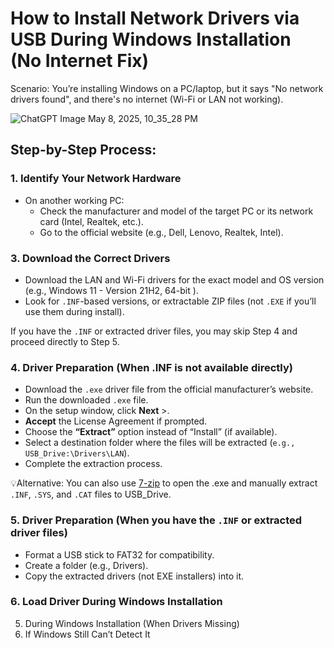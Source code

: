 # How to Install Network Drivers via USB During Windows Installation (No Internet Fix)
Scenario: You’re installing Windows on a PC/laptop, but it says "No network drivers found", and there's no internet (Wi-Fi or LAN not working).

![ChatGPT Image May 8, 2025, 10_35_28 PM](https://github.com/user-attachments/assets/33f3dba6-f578-42cf-85ca-60445ff97185)

## Step-by-Step Process:

### 1. Identify Your Network Hardware
* On another working PC:
  * Check the manufacturer and model of the target PC or its network card (Intel, Realtek, etc.).
  * Go to the official website (e.g., Dell, Lenovo, Realtek, Intel).

### 3. Download the Correct Drivers
* Download the LAN and Wi-Fi drivers for the exact model and OS version (e.g., Windows 11 - Version 21H2, 64-bit ).
* Look for `.INF`-based versions, or extractable ZIP files (not `.EXE` if you’ll use them during install).

If you have the `.INF` or extracted driver files, you may skip Step 4 and proceed directly to Step 5.

### 4. Driver Preparation (When .INF is not available directly)
* Download the `.exe` driver file from the official manufacturer’s website.
* Run the downloaded `.exe` file.
* On the setup window, click **Next** >.
* **Accept** the License Agreement if prompted.
* Choose the **“Extract”** option instead of “Install” (if available).
* Select a destination folder where the files will be extracted (`e.g., USB_Drive:\Drivers\LAN`).
* Complete the extraction process.

💡Alternative: You can also use [7-zip](https://www.7-zip.org/) to open the .exe and manually extract `.INF`, `.SYS`, and `.CAT` files to USB_Drive.

### 5. Driver Preparation (When you have the `.INF` or extracted driver files)
* Format a USB stick to FAT32 for compatibility.
* Create a folder (e.g., Drivers).
* Copy the extracted drivers (not EXE installers) into it.


### 6. Load Driver During Windows Installation




5. During Windows Installation (When Drivers Missing)
6.  If Windows Still Can’t Detect It
